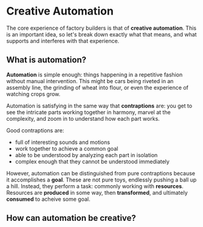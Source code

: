 # Creative Automation

The core experience of factory builders is that of **creative automation**.
This is an important idea, so let's break down exactly what that means, and what supports and interferes with that experience.

## What is automation?

**Automation** is simple enough: things happening in a repetitive fashion without manual intervention.
This might be cars being riveted in an assembly line, the grinding of wheat into flour, or even the experience of watching crops grow.

Automation is satisfying in the same way that **contraptions** are:
you get to see the intricate parts working together in harmony, marvel at the complexity, and zoom in to understand how each part works.

Good contraptions are:

- full of interesting sounds and motions
- work together to achieve a common goal
- able to be understood by analyzing each part in isolation
- complex enough that they cannot be understood immediately

However, automation can be distinguished from pure contraptions because it accomplishes a **goal**.
These are not pure toys, endlessly pushing a ball up a hill.
Instead, they perform a task: commonly working with **resources**.
Resources are **produced** in some way, then **transformed**, and ultimately **consumed** to acheive some goal.

## How can automation be creative?
